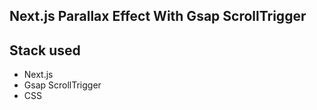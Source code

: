 ﻿## Next.js Parallax Effect With Gsap ScrollTrigger

## Stack used

- Next.js
- Gsap ScrollTrigger
- CSS
